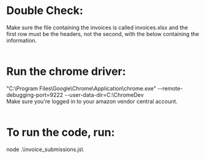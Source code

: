 # Double Check:<br />
Make sure the file containing the invoices is called invoices.xlsx and the first row must be the headers, not the second, with the below containing the information.<br />
<br />
# Run the chrome driver:<br />
"C:\Program Files\Google\Chrome\Application\chrome.exe" --remote-debugging-port=9222 --user-data-dir=C:\ChromeDev<br />
Make sure you're logged in to your amazon vendor central account.<br />
<br />
# To run the code, run:<br />
node .\invoice_submissions.js\
